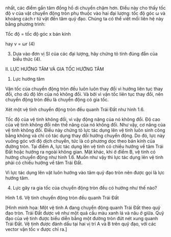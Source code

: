 nhất, các điểm gần tâm đồng hồ di chuyển chậm hơn. Điều này cho thấy tốc độ v của vật chuyển động tròn phụ thuộc vào hai đại lượng: tốc độ góc ω và khoảng cách r từ vật đến tâm quỹ đạo. Chúng ta có thể viết mối liên hệ này bằng phương trình:

Tốc độ = tốc độ góc x bán kính

hay         v = ωr         (4)

3. Dựa vào đơn vị SI của các đại lượng, hãy chứng tỏ tính đúng đắn của biểu thức (4).

II. LỰC HƯỚNG TÂM VÀ GIA TỐC HƯỚNG TÂM

1. Lực hướng tâm

Vận tốc của chuyển động tròn đều luôn luôn thay đổi vì hướng liên tục thay đổi, cho dù độ lớn của nó không đổi. Và bởi vì vận tốc liên tục thay đổi, nên chuyển động tròn đều là chuyển động có gia tốc.

Xét một vệ tinh chuyển động tròn đều quanh Trái Đất như hình 1.6.

Tốc độ của vệ tinh không đổi, vì vậy động năng của nó không đổi. Độ cao của vệ tinh không đổi nên thế năng của nó không đổi. Như vậy, cơ năng của vệ tinh không đổi. Điều này chứng tỏ lực tác dụng lên vệ tinh luôn sinh công bằng không và chỉ có tác dụng thay đổi hướng chuyển động. Do đó, lực này vuông góc với độ dịch chuyển, tức là có phương dọc theo bán kính của đường tròn. Tại điểm A, lực tác dụng lên vệ tinh có chiều hướng về tâm Trái Đất hoặc hướng ra ngoài không gian. Mặt khác, khi ở điểm B, vệ tinh có hướng chuyển động như hình 1.6. Muốn như vậy thì lực tác dụng lên vệ tinh phải có chiều hướng về tâm Trái Đất.

Vì lực tác dụng lên vật luôn hướng vào tâm quỹ đạo tròn nên được gọi là lực hướng tâm.

4. Lực gây ra gia tốc của chuyển động tròn đều có hướng như thế nào?

Hình 1.6. Vệ tinh chuyển động tròn đều quanh Trái Đất

[Hình minh họa: Một vệ tinh A đang chuyển động quanh Trái Đất theo quỹ đạo tròn. Trái Đất được vẽ như một quả cầu màu xanh lá và nâu ở giữa. Quỹ đạo của vệ tinh được biểu diễn bằng một đường tròn đứt nét xung quanh Trái Đất. Vệ tinh được đánh dấu tại hai vị trí A và B trên quỹ đạo, với các vector vận tốc v được chỉ ra.]